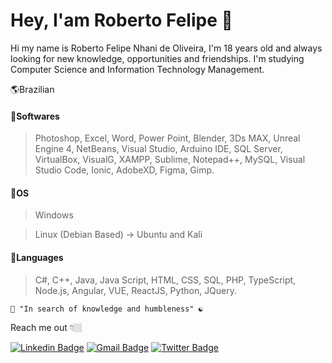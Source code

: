 # Hey, I'am Roberto Felipe  🌌

Hi my name is Roberto Felipe Nhani de Oliveira, I'm 18 years old and always looking for new knowledge, opportunities and friendships. I'm studying Computer Science and Information Technology Management.

🌎Brazilian

#### 🔹Softwares 
>Photoshop, Excel, Word, Power Point, Blender, 3Ds MAX, Unreal Engine 4, NetBeans, Visual Studio, Arduino IDE, SQL Server, VirtualBox, VisualG, XAMPP, Sublime, Notepad++, MySQL, Visual Studio Code, Ionic, AdobeXD, Figma, Gimp.

#### 🔹OS 
> Windows

> Linux (Debian Based) -> Ubuntu and Kali

#### 🔹Languages
>C#, C++, Java, Java Script, HTML, CSS, SQL, PHP, TypeScript, Node.js, Angular, VUE, ReactJS, Python, JQuery.
  
    🧠 "In search of knowledge and humbleness" ☯
    
Reach me out 👇🏼

[![Linkedin Badge](https://img.shields.io/badge/-Linkedin-blue?style=flat-square&labelColor=blue&logo=linkedin&logoColor=white&link=https://www.instagram.com/devteam.on/?hl=pt-br)](https://www.instagram.com/devteam.on/?hl=pt-br) 
[![Gmail Badge](https://img.shields.io/badge/-Gmail-blue?style=flat-square&logo=Gmail&logoColor=white&link=mailto:feliperoberto092@gmail.com)](mailto:feliperoberto092@gmail.com) 
[![Twitter Badge](https://img.shields.io/badge/-Instagram-blue?style=flat-square&labelColor=blue&logo=instagram&logoColor=white&link=https://www.instagram.com/devteam.on/?hl=pt-br)](https://www.instagram.com/devteam.on/?hl=pt-br) 



